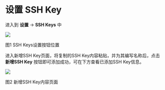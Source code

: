 # 设置 SSH Key

进入到 **设置** -> **SSH Keys** 中

![](/doc/cn/manual/assets/6d483ce697250b630d0833f231258862.png)

图1 SSH Keys设置按钮位置

进入新增SSH Key页面，将复制的SSH Key内容粘贴，并为其编写名称后，点击 **新增SSH Key** 按钮即可添加成功，可在下方查看已添加SSH Key信息。

![](/doc/cn/manual/assets/1862adfaf0ccec35da3fb2eeae0555f8.png)

图2 新增SSH Key内容页面
